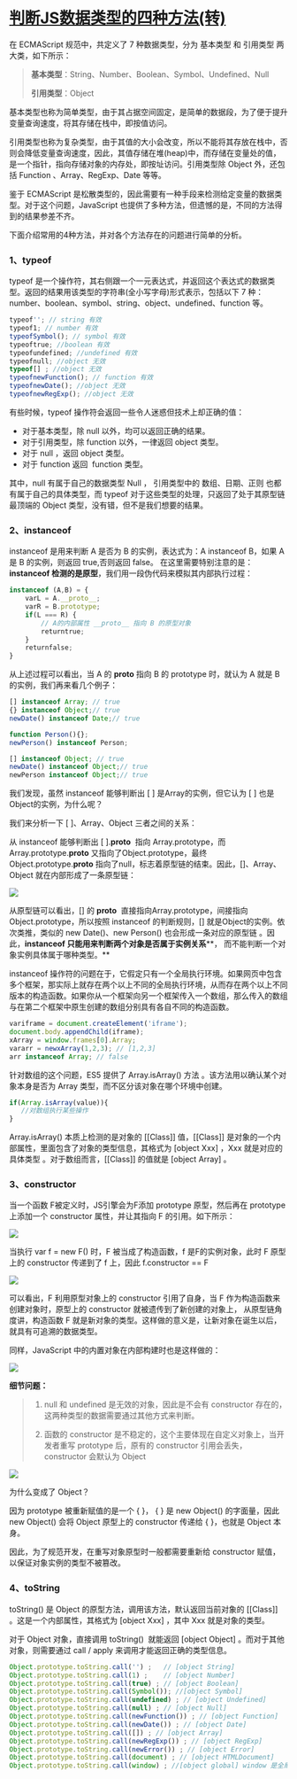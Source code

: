 # [判断JS数据类型的四种方法(转)](https://www.cnblogs.com/onepixel/p/5126046.html)

在 ECMAScript 规范中，共定义了 7 种数据类型，分为 基本类型 和 引用类型 两大类，如下所示：

> **基本类型**：String、Number、Boolean、Symbol、Undefined、Null
> 
> **引用类型**：Object

基本类型也称为简单类型，由于其占据空间固定，是简单的数据段，为了便于提升变量查询速度，将其存储在栈中，即按值访问。

引用类型也称为复杂类型，由于其值的大小会改变，所以不能将其存放在栈中，否则会降低变量查询速度，因此，其值存储在堆(heap)中，而存储在变量处的值，是一个指针，指向存储对象的内存处，即按址访问。引用类型除 Object 外，还包括 Function 、Array、RegExp、Date 等等。

鉴于 ECMAScript 是松散类型的，因此需要有一种手段来检测给定变量的数据类型。对于这个问题，JavaScript 也提供了多种方法，但遗憾的是，不同的方法得到的结果参差不齐。

下面介绍常用的4种方法，并对各个方法存在的问题进行简单的分析。

### **1、typeof**

typeof 是一个操作符，其右侧跟一个一元表达式，并返回这个表达式的数据类型。返回的结果用该类型的字符串(全小写字母)形式表示，包括以下 7 种：number、boolean、symbol、string、object、undefined、function 等。

```js
typeof''; // string 有效
typeof1; // number 有效
typeofSymbol(); // symbol 有效
typeoftrue; //boolean 有效
typeofundefined; //undefined 有效
typeofnull; //object 无效
typeof[] ; //object 无效
typeofnewFunction(); // function 有效
typeofnewDate(); //object 无效
typeofnewRegExp(); //object 无效
```

有些时候，typeof 操作符会返回一些令人迷惑但技术上却正确的值：

- 对于基本类型，除 null 以外，均可以返回正确的结果。
- 对于引用类型，除 function 以外，一律返回 object 类型。
- 对于 null ，返回 object 类型。
- 对于 function 返回  function 类型。

其中，null 有属于自己的数据类型 Null ， 引用类型中的 数组、日期、正则 也都有属于自己的具体类型，而 typeof 对于这些类型的处理，只返回了处于其原型链最顶端的 Object 类型，没有错，但不是我们想要的结果。

### **2、instanceof**

instanceof 是用来判断 A 是否为 B 的实例，表达式为：A instanceof B，如果 A 是 B 的实例，则返回 true,否则返回 false。 在这里需要特别注意的是：**instanceof 检测的是原型**，我们用一段伪代码来模拟其内部执行过程：

```js
instanceof (A,B) = {
    varL = A.__proto__;
    varR = B.prototype;
    if(L === R) {
        // A的内部属性 __proto__ 指向 B 的原型对象
        returntrue;
    }
    returnfalse;
}
```

从上述过程可以看出，当 A 的 __proto__ 指向 B 的 prototype 时，就认为 A 就是 B 的实例，我们再来看几个例子：

```js
[] instanceof Array; // true
{} instanceof Object;// true
newDate() instanceof Date;// true

function Person(){};
newPerson() instanceof Person;

[] instanceof Object; // true
newDate() instanceof Object;// true
newPerson instanceof Object;// true
```

我们发现，虽然 instanceof 能够判断出 [ ] 是Array的实例，但它认为 [ ] 也是Object的实例，为什么呢？

我们来分析一下 [ ]、Array、Object 三者之间的关系：

从 instanceof 能够判断出 [ ].__proto__  指向 Array.prototype，而 Array.prototype.__proto__ 又指向了Object.prototype，最终 Object.prototype.__proto__ 指向了null，标志着原型链的结束。因此，[]、Array、Object 就在内部形成了一条原型链：

![](https://images2015.cnblogs.com/blog/849589/201601/849589-20160112232510850-2003340583.png)

从原型链可以看出，[] 的 __proto__  直接指向Array.prototype，间接指向 Object.prototype，所以按照 instanceof 的判断规则，[] 就是Object的实例。依次类推，类似的 new Date()、new Person() 也会形成一条对应的原型链 。因此，**instanceof 只能用来判断两个对象是否属于实例关系****， 而不能判断一个对象实例具体属于哪种类型。**

instanceof 操作符的问题在于，它假定只有一个全局执行环境。如果网页中包含多个框架，那实际上就存在两个以上不同的全局执行环境，从而存在两个以上不同版本的构造函数。如果你从一个框架向另一个框架传入一个数组，那么传入的数组与在第二个框架中原生创建的数组分别具有各自不同的构造函数。

```js
variframe = document.createElement('iframe');
document.body.appendChild(iframe);
xArray = window.frames[0].Array;
vararr = newxArray(1,2,3); // [1,2,3]
arr instanceof Array; // false
```

针对数组的这个问题，ES5 提供了 Array.isArray() 方法 。该方法用以确认某个对象本身是否为 Array 类型，而不区分该对象在哪个环境中创建。

```js
if(Array.isArray(value)){
   //对数组执行某些操作
}
```

Array.isArray() 本质上检测的是对象的 [[Class]] 值，[[Class]] 是对象的一个内部属性，里面包含了对象的类型信息，其格式为 [object Xxx] ，Xxx 就是对应的具体类型 。对于数组而言，[[Class]] 的值就是 [object Array] 。

### **3、constructor**

当一个函数 F被定义时，JS引擎会为F添加 prototype 原型，然后再在 prototype上添加一个 constructor 属性，并让其指向 F 的引用。如下所示：

![](https://images2015.cnblogs.com/blog/849589/201705/849589-20170508125250566-1896556617.png)

当执行 var f = new F() 时，F 被当成了构造函数，f 是F的实例对象，此时 F 原型上的 constructor 传递到了 f 上，因此 f.constructor == F

![](https://images2015.cnblogs.com/blog/849589/201705/849589-20170508125714941-1649387639.png)

可以看出，F 利用原型对象上的 constructor 引用了自身，当 F 作为构造函数来创建对象时，原型上的 constructor 就被遗传到了新创建的对象上， 从原型链角度讲，构造函数 F 就是新对象的类型。这样做的意义是，让新对象在诞生以后，就具有可追溯的数据类型。

同样，JavaScript 中的内置对象在内部构建时也是这样做的：

![](https://images2015.cnblogs.com/blog/849589/201705/849589-20170508131800457-2091987664.png)

**细节问题：**

> 1. null 和 undefined 是无效的对象，因此是不会有 constructor 存在的，这两种类型的数据需要通过其他方式来判断。
> 
> 2. 函数的 constructor 是不稳定的，这个主要体现在自定义对象上，当开发者重写 prototype 后，原有的 constructor 引用会丢失，constructor 会默认为 Object

![](https://images2015.cnblogs.com/blog/849589/201705/849589-20170508132757347-1999338357.png)

为什么变成了 Object？

因为 prototype 被重新赋值的是一个 { }， { } 是 new Object() 的字面量，因此 new Object() 会将 Object 原型上的 constructor 传递给 { }，也就是 Object 本身。

因此，为了规范开发，在重写对象原型时一般都需要重新给 constructor 赋值，以保证对象实例的类型不被篡改。

### **4、toString**

toString() 是 Object 的原型方法，调用该方法，默认返回当前对象的 [[Class]] 。这是一个内部属性，其格式为 [object Xxx] ，其中 Xxx 就是对象的类型。

对于 Object 对象，直接调用 toString()  就能返回 [object Object] 。而对于其他对象，则需要通过 call / apply 来调用才能返回正确的类型信息。

```js
Object.prototype.toString.call('') ;   // [object String]
Object.prototype.toString.call(1) ;    // [object Number]
Object.prototype.toString.call(true) ; // [object Boolean]
Object.prototype.toString.call(Symbol()); //[object Symbol]
Object.prototype.toString.call(undefined) ; // [object Undefined]
Object.prototype.toString.call(null) ; // [object Null]
Object.prototype.toString.call(newFunction()) ; // [object Function]
Object.prototype.toString.call(newDate()) ; // [object Date]
Object.prototype.toString.call([]) ; // [object Array]
Object.prototype.toString.call(newRegExp()) ; // [object RegExp]
Object.prototype.toString.call(newError()) ; // [object Error]
Object.prototype.toString.call(document) ; // [object HTMLDocument]
Object.prototype.toString.call(window) ; //[object global] window 是全局对象 global 的引用
```
